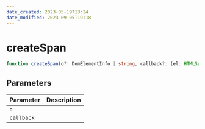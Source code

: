 ```yaml
---
date_created: 2023-05-19T13:24
date_modified: 2023-09-05T19:18
---
```

# createSpan

```ts
function createSpan(o?: DomElementInfo | string, callback?: (el: HTMLSpanElement) => void): HTMLSpanElement;
```

## Parameters

| Parameter | Description |
|-----------|-------------|
| `o` | |
| `callback` | |

